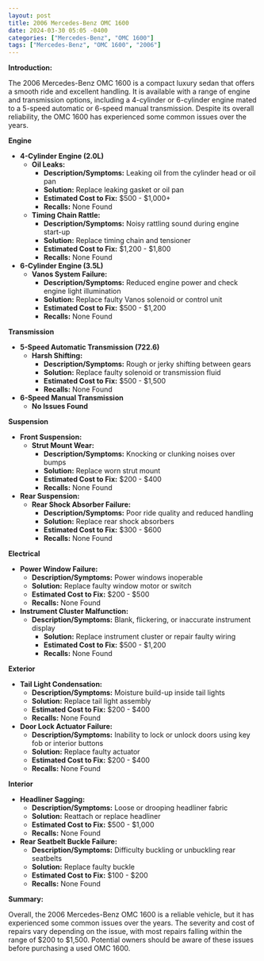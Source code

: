 ```yaml
---
layout: post
title: 2006 Mercedes-Benz OMC 1600
date: 2024-03-30 05:05 -0400
categories: ["Mercedes-Benz", "OMC 1600"]
tags: ["Mercedes-Benz", "OMC 1600", "2006"]
---
```

**Introduction:**

The 2006 Mercedes-Benz OMC 1600 is a compact luxury sedan that offers a smooth ride and excellent handling. It is available with a range of engine and transmission options, including a 4-cylinder or 6-cylinder engine mated to a 5-speed automatic or 6-speed manual transmission. Despite its overall reliability, the OMC 1600 has experienced some common issues over the years.

**Engine**

* **4-Cylinder Engine (2.0L)**
    * **Oil Leaks:**
        * **Description/Symptoms:** Leaking oil from the cylinder head or oil pan
        * **Solution:** Replace leaking gasket or oil pan
        * **Estimated Cost to Fix:** $500 - $1,000+
        * **Recalls:** None Found
    * **Timing Chain Rattle:**
        * **Description/Symptoms:** Noisy rattling sound during engine start-up
        * **Solution:** Replace timing chain and tensioner
        * **Estimated Cost to Fix:** $1,200 - $1,800
        * **Recalls:** None Found
* **6-Cylinder Engine (3.5L)**
    * **Vanos System Failure:**
        * **Description/Symptoms:** Reduced engine power and check engine light illumination
        * **Solution:** Replace faulty Vanos solenoid or control unit
        * **Estimated Cost to Fix:** $500 - $1,200
        * **Recalls:** None Found

**Transmission**

* **5-Speed Automatic Transmission (722.6)**
    * **Harsh Shifting:**
        * **Description/Symptoms:** Rough or jerky shifting between gears
        * **Solution:** Replace faulty solenoid or transmission fluid
        * **Estimated Cost to Fix:** $500 - $1,500
        * **Recalls:** None Found
* **6-Speed Manual Transmission**
    * **No Issues Found**

**Suspension**

* **Front Suspension:**
    * **Strut Mount Wear:**
        * **Description/Symptoms:** Knocking or clunking noises over bumps
        * **Solution:** Replace worn strut mount
        * **Estimated Cost to Fix:** $200 - $400
        * **Recalls:** None Found
* **Rear Suspension:**
    * **Rear Shock Absorber Failure:**
        * **Description/Symptoms:** Poor ride quality and reduced handling
        * **Solution:** Replace rear shock absorbers
        * **Estimated Cost to Fix:** $300 - $600
        * **Recalls:** None Found

**Electrical**

* **Power Window Failure:**
    * **Description/Symptoms:** Power windows inoperable
    * **Solution:** Replace faulty window motor or switch
    * **Estimated Cost to Fix:** $200 - $500
    * **Recalls:** None Found
* **Instrument Cluster Malfunction:**
    * **Description/Symptoms:** Blank, flickering, or inaccurate instrument display
        * **Solution:** Replace instrument cluster or repair faulty wiring
        * **Estimated Cost to Fix:** $500 - $1,200
        * **Recalls:** None Found

**Exterior**

* **Tail Light Condensation:**
    * **Description/Symptoms:** Moisture build-up inside tail lights
    * **Solution:** Replace tail light assembly
    * **Estimated Cost to Fix:** $200 - $400
    * **Recalls:** None Found
* **Door Lock Actuator Failure:**
    * **Description/Symptoms:** Inability to lock or unlock doors using key fob or interior buttons
    * **Solution:** Replace faulty actuator
    * **Estimated Cost to Fix:** $200 - $400
    * **Recalls:** None Found

**Interior**

* **Headliner Sagging:**
    * **Description/Symptoms:** Loose or drooping headliner fabric
    * **Solution:** Reattach or replace headliner
    * **Estimated Cost to Fix:** $500 - $1,000
    * **Recalls:** None Found
* **Rear Seatbelt Buckle Failure:**
    * **Description/Symptoms:** Difficulty buckling or unbuckling rear seatbelts
    * **Solution:** Replace faulty buckle
    * **Estimated Cost to Fix:** $100 - $200
    * **Recalls:** None Found

**Summary:**

Overall, the 2006 Mercedes-Benz OMC 1600 is a reliable vehicle, but it has experienced some common issues over the years. The severity and cost of repairs vary depending on the issue, with most repairs falling within the range of $200 to $1,500. Potential owners should be aware of these issues before purchasing a used OMC 1600.
